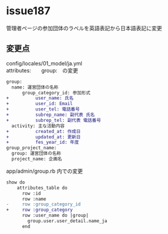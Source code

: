 # issue187
管理者ページの参加団体のラベルを英語表記から日本語表記に変更

## 変更点
config/locales/01_model/ja.yml  
attributes:　　group:　の変更

```diff
group:
  name: 運営団体の名称
      group_category_id: 参加形式
+          user_name: 氏名
+          user_id: Email
+          user_tel: 電話番号
+          subrep_name: 副代表 氏名
+          subrep_tel: 副代表 電話番号
  activity: 主な活動内容
+          created_at: 作成日
+          updated_at: 更新日
+          fes_year_id: 年度
group_project_name:
  group: 運営団体の名称
  project_name: 企画名
```

app/admin/group.rb 内での変更
```diff
show do
    attributes_table do
      row :id
      row :name
-     row :group_category_id
+     row :group_category
      row :user_name do |group|
        group.user.user_detail.name_ja
      end
```
